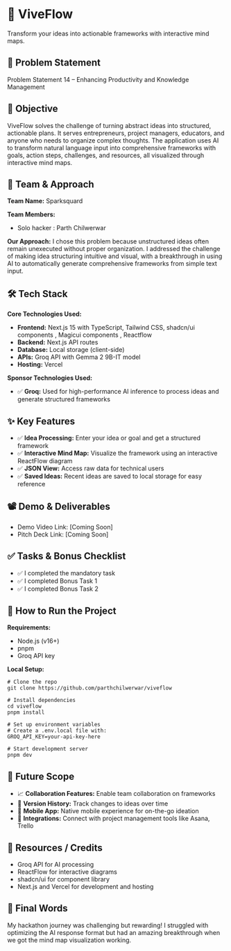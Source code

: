 # 🚀 ViveFlow
Transform your ideas into actionable frameworks with interactive mind maps.

## 📌 Problem Statement
Problem Statement 14 – Enhancing Productivity and Knowledge Management

## 🎯 Objective
ViveFlow solves the challenge of turning abstract ideas into structured, actionable plans. It serves entrepreneurs, project managers, educators, and anyone who needs to organize complex thoughts. The application uses AI to transform natural language input into comprehensive frameworks with goals, action steps, challenges, and resources, all visualized through interactive mind maps.

## 🧠 Team & Approach
**Team Name:** Sparksquard

**Team Members:**
- Solo hacker : Parth Chilwerwar

**Our Approach:**
I chose this problem because unstructured ideas often remain unexecuted without proper organization. I addressed the challenge of making idea structuring intuitive and visual, with a breakthrough in using AI to automatically generate comprehensive frameworks from simple text input.

## 🛠️ Tech Stack
**Core Technologies Used:**
- **Frontend:** Next.js 15 with TypeScript, Tailwind CSS, shadcn/ui components , Magicui components , Reactflow
- **Backend:** Next.js API routes
- **Database:** Local storage (client-side)
- **APIs:** Groq API with Gemma 2 9B-IT model 
- **Hosting:** Vercel

**Sponsor Technologies Used:**
- ✅ **Groq:** Used for high-performance AI inference to process ideas and generate structured frameworks

## ✨ Key Features
- ✅ **Idea Processing:** Enter your idea or goal and get a structured framework
- ✅ **Interactive Mind Map:** Visualize the framework using an interactive ReactFlow diagram
- ✅ **JSON View:** Access raw data for technical users
- ✅ **Saved Ideas:** Recent ideas are saved to local storage for easy reference

## 📽️ Demo & Deliverables
- Demo Video Link: [Coming Soon]
- Pitch Deck Link: [Coming Soon]

## ✅ Tasks & Bonus Checklist
- ✅ I completed the mandatory task
- ✅ I completed Bonus Task 1
- ✅ I completed Bonus Task 2

## 🧪 How to Run the Project
**Requirements:**
- Node.js (v16+)
- pnpm
- Groq API key

**Local Setup:**
```
# Clone the repo
git clone https://github.com/parthchilwerwar/viveflow

# Install dependencies
cd viveflow
pnpm install

# Set up environment variables
# Create a .env.local file with:
GROQ_API_KEY=your-api-key-here

# Start development server
pnpm dev
```

## 🧬 Future Scope
- 📈 **Collaboration Features:** Enable team collaboration on frameworks
- 🔄 **Version History:** Track changes to ideas over time
- 📱 **Mobile App:** Native mobile experience for on-the-go ideation
- 🔌 **Integrations:** Connect with project management tools like Asana, Trello

## 📎 Resources / Credits
- Groq API for AI processing
- ReactFlow for interactive diagrams
- shadcn/ui for component library
- Next.js and Vercel for development and hosting

## 🏁 Final Words
My hackathon journey was challenging but rewarding! I struggled with optimizing the AI response format but had an amazing breakthrough when we got the mind map visualization working.
